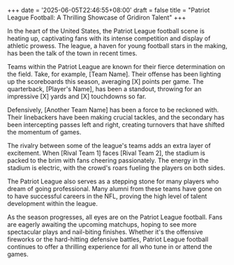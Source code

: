 +++
date = '2025-06-05T22:46:55+08:00'
draft = false
title = "Patriot League Football: A Thrilling Showcase of Gridiron Talent"
+++

In the heart of the United States, the Patriot League football scene is heating up, captivating fans with its intense competition and display of athletic prowess. The league, a haven for young football stars in the making, has been the talk of the town in recent times.

Teams within the Patriot League are known for their fierce determination on the field. Take, for example, [Team Name]. Their offense has been lighting up the scoreboards this season, averaging [X] points per game. The quarterback, [Player's Name], has been a standout, throwing for an impressive [X] yards and [X] touchdowns so far.

Defensively, [Another Team Name] has been a force to be reckoned with. Their linebackers have been making crucial tackles, and the secondary has been intercepting passes left and right, creating turnovers that have shifted the momentum of games.

The rivalry between some of the league's teams adds an extra layer of excitement. When [Rival Team 1] faces [Rival Team 2], the stadium is packed to the brim with fans cheering passionately. The energy in the stadium is electric, with the crowd's roars fueling the players on both sides.

The Patriot League also serves as a stepping stone for many players who dream of going professional. Many alumni from these teams have gone on to have successful careers in the NFL, proving the high level of talent development within the league.

As the season progresses, all eyes are on the Patriot League football. Fans are eagerly awaiting the upcoming matchups, hoping to see more spectacular plays and nail-biting finishes. Whether it's the offensive fireworks or the hard-hitting defensive battles, Patriot League football continues to offer a thrilling experience for all who tune in or attend the games.